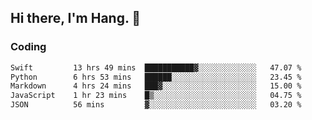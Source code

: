 ## Hi there, I'm Hang. 👋

### Coding

<!--START_SECTION:waka-->

```txt
Swift         13 hrs 49 mins  ███████████▓░░░░░░░░░░░░░   47.07 %
Python        6 hrs 53 mins   ██████░░░░░░░░░░░░░░░░░░░   23.45 %
Markdown      4 hrs 24 mins   ███▓░░░░░░░░░░░░░░░░░░░░░   15.00 %
JavaScript    1 hr 23 mins    █▒░░░░░░░░░░░░░░░░░░░░░░░   04.75 %
JSON          56 mins         ▓░░░░░░░░░░░░░░░░░░░░░░░░   03.20 %
```

<!--END_SECTION:waka-->
